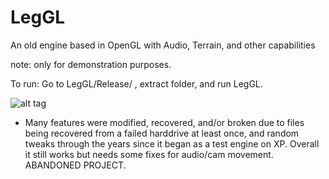 # LegGL
An old engine based in OpenGL with Audio, Terrain, and other capabilities

note: only for demonstration purposes. 

To run: Go to LegGL/Release/ , extract folder, and run LegGL. 

![alt tag](http://l3g.space/files/SystemTest/images/Rendering3dEngine3.png)

- Many features were modified, recovered, and/or broken due to files being recovered from a failed harddrive at least once, and random tweaks through the years since it began as a test engine on XP. Overall it still works but needs some fixes for audio/cam movement. ABANDONED PROJECT.
